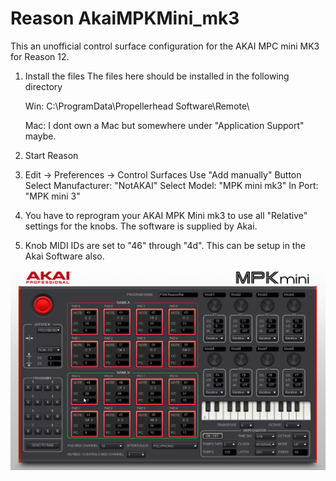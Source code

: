 # Reason AkaiMPKMini_mk3

This an unofficial control surface configuration for the AKAI MPC mini MK3 for Reason 12.

1. Install the files
   The files here should be installed in the following directory

   Win:
   C:\ProgramData\Propellerhead Software\Remote\
   
   Mac:
   I dont own a Mac but somewhere under "Application Support" maybe.

2. Start Reason

3. Edit -> Preferences -> Control Surfaces
   Use "Add manually" Button
   Select Manufacturer: "NotAKAI"
   Select Model: "MPK mini mk3"
   In Port: "MPK mini 3"
   
4. You have to reprogram your AKAI MPK Mini mk3 to use all "Relative" settings for the knobs. 
   The software is supplied by Akai. 
   
5. Knob MIDI IDs are set to "46" through "4d". This can be setup in the Akai Software also.

![Relative Settings](https://github.com/SwedishNinja/ReasonAkaiMPKMini_mk3/blob/master/images/AkaiMPKMini.png)
